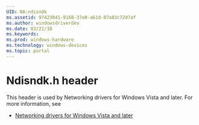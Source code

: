 ```yaml
---
UID: NA:ndisndk
ms.assetid: 97423041-9168-37e0-a61d-87a83c72d7af
ms.author: windowsdriverdev
ms.date: 03/21/18
ms.keywords: 
ms.prod: windows-hardware
ms.technology: windows-devices
ms.topic: portal
---
```


# Ndisndk.h header



This header is used by Networking drivers for Windows Vista and later. For more information, see
- [Networking drivers for Windows Vista and later](../_netvista/index.md)

